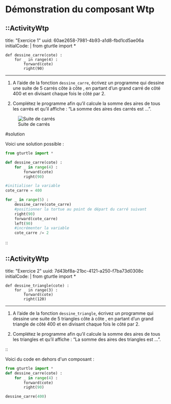 # Démonstration du composant Wtp

::ActivityWtp
---
title: "Exercice 1"
uuid: 60ae2658-7981-4b93-a1d8-fbd1cd5ae06a
initialCode: |
    from gturtle import *

    def dessine_carre(cote) :
        for _ in range(4) :
            forward(cote)
            right(90)
---

1. A l’aide de la fonction `dessine_carre`, écrivez un programme qui dessine une suite de 5 carrés côte à côte , en partant d’un grand carré de côté 400 et en divisant chaque fois le côté par 2.

2. Complétez le programme afin qu’il calcule la somme des aires de tous les carrés et qu’il affiche : “La somme des aires des carrés est …”.

  <figure>
    <img src="/suite-carres.png" alt="Suite de carrés">
    <figcaption>Suite de carrés</figcaption>
  </figure>

#solution

Voici une solution possible :

```python
from gturtle import *

def dessine_carre(cote) :
    for _ in range(4) :
        forward(cote)
        right(90)

#initialiser la variable
cote_carre = 400

for _ in range(5) :
    dessine_carre(cote_carre)
    #positionner la tortue au point de départ du carré suivant
    right(90)
    forward(cote_carre)
    left(90)
    #incrémenter la variable
    cote_carre /= 2
```
::

::ActivityWtp
---
title: "Exercice 2"
uuid: 7d43bf8a-21bc-4121-a250-f7ba73d0308c
initialCode: |
    from gturtle import *
    
    def dessine_triangle(cote) :
        for _ in range(3) :
            forward(cote)
            right(120)
---

1. A l’aide de la fonction `dessine_triangle`, écrivez un programme qui dessine une suite de 5 triangles côte à côte , en partant d’un grand triangle de côté 400 et en divisant chaque fois le côté par 2.

2. Complétez le programme afin qu’il calcule la somme des aires de tous les triangles et qu’il affiche : “La somme des aires des triangles est …”.

::


Voici du code en dehors d'un composant :

```python
from gturtle import *
def dessine_carre(cote) :
    for _ in range(4) :
        forward(cote)
        right(90)

dessine_carre(400)
```  






